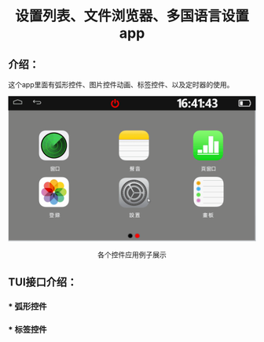 <h1 align="center"> 设置列表、文件浏览器、多国语言设置app </h1>

## 介绍：
这个app里面有弧形控件、图片控件动画、标签控件、以及定时器的使用。

<p align="center">
<img src="https://github.com/TUISYS/image/blob/main/setting.gif">
</p>
<p align="center">
各个控件应用例子展示
</p>

## TUI接口介绍：

### * 弧形控件

### * 标签控件


